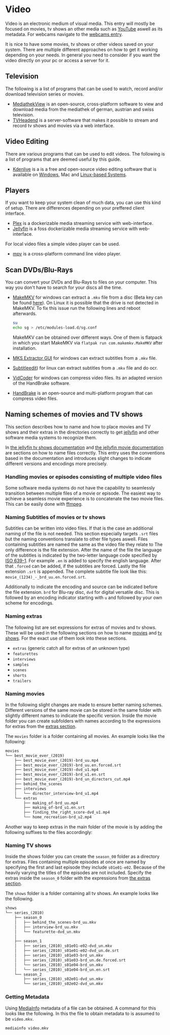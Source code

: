 # Video

Video is an electronic medium of visual media.
This entry will mostly be focused on movies, tv shows an other media such as
[YouTube](/wiki/youtube.md) aswell as its metadata.
For webcams navigate to the [webcams entry](/wiki/webcams.md).

It is nice to have some movies, tv shows or other videos saved on your system.
There are multiple different approaches on how to get it working depending on
your needs.
In general you need to consider if you want the video directly on your pc or
access a server for it.

## Television 

The following is a list of programs that can be used to watch, record and/or download television
series or movies.

- [MediathekView](https://github.com/mediathekview/mediathekview) is an open-source, cross-platform 
  software to view and download media from the mediathek of german, austrian and swiss television.
- [TVHeadend](/wiki/tvheadend.md) is a server-software that makes it possible to stream and record
  tv shows and movies via a web interface.

## Video Editing

There are various programs that can be used to edit videos.
The following is a list of programs that are deemed useful by this guide.

- [Kdenlive](https://kdenlive.org/) is a is a free and open-source video editing software that is
  available on [Windows](/wiki/windows.md), Mac and [Linux-based Systems](/wiki/linux.md).

## Players

If you want to keep your system clean of much data, you can use this kind of setup.
There are differences depending on your preffered client interface.

- [Plex](https://www.plex.tv) is a dockerizable media streaming service with web-interface.
- [Jellyfin](./jellyfin.md) is a foss dockerizable media streaming service with web-interface.

For local video files a simple video player can be used.

- [mpv](./mpv.md) is a cross-platform command line video player.

## Scan DVDs/Blu-Rays

You can convert your DVDs and Blu-Rays to files on your computer.
This way you don't have to search for your discs all the time.

- [MakeMKV](https://www.makemkv.com) for windows can extract a `.mkv` file from
  a disc (Beta key can be found
  [here](https://www.makemkv.com/forum/viewtopic.php?f=5&t=1053)).
  On Linux it is possible that the drive is not detected in MakeMKV.
  To fix this issue run the following lines and reboot afterwards.

  ```sh
  su
  echo sg > /etc/modules-load.d/sg.conf
  ```

  MakeMKV can be obtained over different ways. One of them is flatpack in which
  you start MakeMKV via `flatpak run com.makemkv.MakeMKV` after installation.

- [MKS Extractor GUI](https://www.videohelp.vom/software/MKS-Extractor-GUI)
  for windows can extract subtitles from a `.mkv` file.
- [Subtitleedit](https://www.nikse.dk/subtitleedit)) for linux can extract subtitles from a `.mkv`
  file and do ocr.
- [VidCoder](https://vidcoder.net) for windows can compress video files. Its an adapted version of
  the HandBrake software.
- [HandBrake](handbrake.md) is an open-source and multi-platform program that can compress video
  files.

## Naming schemes of movies and TV shows

This section describes how to name and how to place movies and TV shows and
their extras in the directories correctly to get [jellyfin](./jellyfin.md) and
other software media systems to recognize them.

In
[the jellyfin tv shows documentation](https://jellyfin.org/docs/general/server/media/shows.html)
and
[the jellyfin movie documentation](https://jellyfin.org/docs/general/server/media/movies.html)
are sections on how to name files correctly.
This entry uses the conventions based in the documentation and introduces
slight changes to indicate different versions and encodings more precisely.

### Handling movies or episodes consisting of multiple video files

Some software media systems do not have the capability to seamlessly transition
between multiple files of a movie or episode.
The easiest way to achieve a seamless movie experience is to concatenate the
two movie files.
This can be easily done with
[ffmpeg](./linux/ffmpeg.md#concatenate-multiple-video-files-with-matching-audio-tracks).

### Naming Subtitles of movies or tv shows

Subtitles can be written into video files.
If that is the case an additional naming of the file is not needed.
This section especially targets `.srt` files but the naming conventions
translate to other file types aswell.
Files containing subtitles are named the same as the video file they relate to
The only difference is the file extension.
After the name of the file the language of the subtitles is indicated by the
two-letter language code specified by
[ISO 639-1](https://iso639-3.sil.org/code_tables/639/data?title=&field_iso639_cd_st_mmbrshp_639_1_tid=255291).
For example `.en` is added to specify the english language.
After that `.forced` can be added, if the subtitles are forced.
Lastly the file extension `.srt` is appended.
The complete subtitle file look like this:
`movie_(1234)_-_brd_uu.en.forced.srt`.

Additionally to indicate the encoding and source can be indicated before the
file extension.
`brd` for Blu-ray disc, `dvd` for digital versatile disc.
This is followed by an encoding indicator starting with `u` and followed by
your own scheme for encodings.

### Naming extras

The following list are set expressions for extras of movies and tv shows.
These will be used in the following sections on how to name
[movies](#naming-movies) and
[tv shows](#naming-tv-shows).
For the exact use of them look into these sections.

- `extras` (generic catch all for extras of an unknown type)
- `featurettes`
- `interviews`
- `samples`
- `scenes`
- `shorts`
- `trailers`

### Naming movies

In the following slight changes are made to ensure better naming schemes.
Different versions of the same movie can be stored in the same folder with
slightly different names to indicate the specific version.
Inside the movie folder you can create subfolders with names according to the
expressions for extras from the [extras section](#naming-extras).

The `movies` folder is a folder containing all movies.
An example looks like the following:

```txt
movies
└── best_movie_ever_(2019)
    ├── best_movie_ever_(2019)-brd_uu.mp4
    ├── best_movie_ever_(2019)-brd_uu.en.forced.srt
    ├── best_movie_ever_(2019)-dvd_u1.mp4
    ├── best_movie_ever_(2019)-brd_u1.en.srt
    ├── best_movie_ever_(2019)-brd_un_directors_cut.mp4
    ├── behind_the_scenes
    ├── interviews
    │   └── director_interview-brd_u1.mp4
    └── extras
        ├── making_of-brd_uu.mp4
        ├── making_of-brd_u1.en.srt
        ├── finding_the_right_score-dvd_u1.mp4
        └── home_recreation-brd_u2.mp4
```


Another way to keep extras in the main folder of the movie is by adding the
following suffixes to the files accordingly:

### Naming TV shows

Inside the shows folder you can create the `season_00` folder as a directory
for extras.
Files containing multiple episodes at once are named by specifying the first
and last episode they include `s01e01-e02`.
Because of the heavily varying the titles of the episodes are not included.
Specify the extras inside the `season_0` folder with the expressions from
[the extras section](#naming-extras).

The `shows` folder is a folder containing all tv shows.
An example looks like the following.

```txt
shows
└── series_(2010)
    ├── season_0
    │   ├── behind_the_scenes-brd_uu.mkv
    │   ├── interview-brd_uu.mkv
    │   └── featurette-dvd_un.mkv
    │
    ├── season_1
    │   ├── series_(2010)_s01e01-e02-dvd_un.mkv
    │   ├── series_(2010)_s01e01-e02-dvd_un.de.srt
    │   ├── series_(2010)_s01e03-brd_un.mkv
    │   ├── series_(2010)_s01e03-brd_un.de.forced.srt
    │   └── series_(2010)_s01e04-brd_un.mkv
    │   └── series_(2010)_s01e04-brd_un.en.srt
    └── season_2
        ├── series_(2010)_s02e01-dvd_un.mkv
        └── series_(2010)_s02e02-dvd_un.mkv
```

### Getting Metadata

Using [MediaInfo](https://github.com/MediaArea/MediaInfo) metadata of a file can be obtained.
A command for this looks like the following.
In this the file to obtain metadata to is assumed to be `video.mkv`.

```sh
mediainfo video.mkv
```
